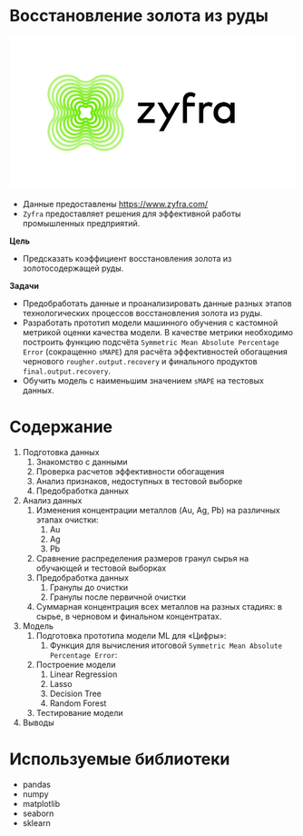 # Восстановление золота из руды
![](Zyfra_Logo_Eng.png?raw=true "Title")

* Данные предоставлены https://www.zyfra.com/
*  `Zyfra` предоставляет решения для эффективной работы промышленных предприятий.

**Цель**
* Предсказать коэффициент восстановления золота из золотосодержащей руды.

**Задачи**
* Предобработать данные и проанализировать данные разных этапов технологических процессов восстановления золота из руды.
* Разработать прототип модели машинного обучения с кастомной метрикой оценки качества модели. В качестве метрики необходимо построить функцию подсчёта `Symmetric Mean Absolute Percentage Error` (сокращенно `sMAPE`) для расчёта эффективностей обогащения чернового `rougher.output.recovery` и финального продуктов `final.output.recovery`.
* Обучить модель с наименьшим значением `sMAPE` на тестовых данных.

# Содержание
1.  Подготовка данных
    1. Знакомство с данными
    2. Проверка расчетов эффективности обогащения
    3. Анализ признаков, недоступных в тестовой выборке
    4. Предобработка данных
2. Анализ данных
    1. Изменения концентрации металлов (Au, Ag, Pb) на различных этапах очистки:
        1. Au
        2. Ag
        3. Pb
    2. Сравнение распределения размеров гранул сырья на обучающей и тестовой выборках
    4. Предобработка данных
        1. Гранулы до очистки
        2. Гранулы после первичной очистки
    3. Суммарная концентрация всех металлов на разных стадиях: в сырье, в черновом и финальном концентратах.
 3. Модель
      1. Подготовка прототипа модели ML для «Цифры»:
            1.  Функция для вычисления итоговой `Symmetric Mean Absolute Percentage Error`:
      2. Построение модели
            1. Linear Regression
            2. Lasso
            3. Decision Tree
            4. Random Forest
      3. Тестирование модели
4. Выводы

# Используемые библиотеки
* pandas
* numpy
* matplotlib
* seaborn
* sklearn
